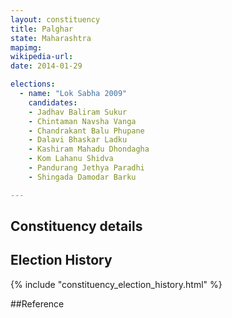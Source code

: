 ```yaml
---
layout: constituency
title: Palghar
state: Maharashtra
mapimg: 
wikipedia-url: 
date: 2014-01-29

elections: 
  - name: "Lok Sabha 2009"
    candidates: 
    - Jadhav Baliram Sukur 
    - Chintaman Navsha Vanga 
    - Chandrakant Balu Phupane 
    - Dalavi Bhaskar Ladku 
    - Kashiram Mahadu Dhondagha 
    - Kom Lahanu Shidva 
    - Pandurang Jethya Paradhi 
    - Shingada Damodar Barku 

---
```

## Constituency details


## Election History
{% include "constituency_election_history.html" %}

##Reference
